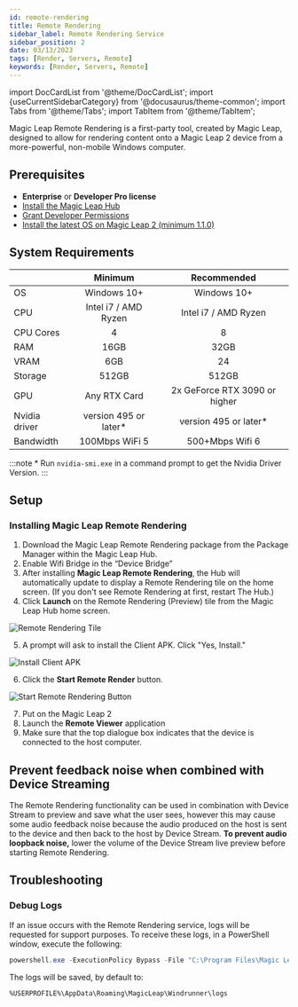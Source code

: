 ```yaml
---
id: remote-rendering
title: Remote Rendering
sidebar_label: Remote Rendering Service
sidebar_position: 2
date: 03/13/2023
tags: [Render, Servers, Remote]
keywords: [Render, Servers, Remote]
---
```


import DocCardList from '@theme/DocCardList';
import {useCurrentSidebarCategory} from '@docusaurus/theme-common';
import Tabs from '@theme/Tabs';
import TabItem from '@theme/TabItem';

Magic Leap Remote Rendering is a first-party tool, created by Magic Leap, designed to allow for rendering content onto a Magic Leap 2 device from a more-powerful, non-mobile Windows computer.

## Prerequisites
- **Enterprise** or **Developer Pro license**
- [Install the Magic Leap Hub](/versioned_docs/version-22-May-2023/guides/getting-started/install-the-tools#install-magic-leap-hub)
- [Grant Developer Permissions](/versioned_docs/version-22-May-2023/guides/getting-started/granting-permissions)
- [Install the latest OS on Magic Leap 2 (minimum 1.1.0)](/versioned_docs/version-22-May-2023/guides/device/updating-the-os/device-flashing-guide#download-the-latest-os-build)

## System Requirements

|                   |        Minimum         |          Recommended          |
| :---------------- | :--------------------: | :---------------------------: |
| OS                |      Windows 10+       |          Windows 10+          |
| CPU               |  Intel i7 / AMD Ryzen  |     Intel i7 / AMD Ryzen      |
| CPU Cores         |           4            |               8               |
| RAM               |          16GB          |             32GB              |
| VRAM              |          6GB           |              24               |
| Storage           |         512GB          |             512GB             |
| GPU               |      Any RTX Card      | 2x GeForce RTX 3090 or higher |
| Nvidia driver     | version 495 or later\* |    version 495 or later\*     |
| Bandwidth         |    100Mbps WiFi 5      |          500+Mbps Wifi 6          |

:::note \* Run `nvidia-smi.exe` in a command prompt to get the Nvidia Driver Version.
:::

## Setup

### Installing Magic Leap Remote Rendering

1. Download the Magic Leap Remote Rendering package from the Package Manager within the Magic Leap Hub.
2. Enable Wifi Bridge in the “Device Bridge”
3. After installing **Magic Leap Remote Rendering**, the Hub will automatically update to display a Remote Rendering
tile on the home screen. (If you don't see Remote Rendering at first, restart The Hub.)
4. Click **Launch** on the Remote Rendering (Preview) tile from the Magic Leap Hub home screen.

![Remote Rendering Tile](/img/remote-rendering/remote-rendering-ml-hub-tile.png)

5. A prompt will ask to install the Client APK. Click "Yes, Install."

![Install Client APK](/img/remote-rendering/client-apk.png)

6. Click the **Start Remote Render** button.

![Start Remote Rendering Button](/img/remote-rendering/remote-rendering-ml-hub-button.png)

7. Put on the Magic Leap 2
8. Launch the **Remote Viewer** application
9. Make sure that the top dialogue box indicates that the device is connected to the host
   computer.

## Prevent feedback noise when combined with Device Streaming

The Remote Rendering functionality can be used in combination with Device Stream to preview and save what the user sees, however this may cause some audio feedback noise because the audio produced on the host is sent to the device and then back to the host by Device Stream. **To prevent audio loopback noise,** lower the volume of the Device Stream live preview before starting Remote Rendering.

## Troubleshooting

### Debug Logs

If an issue occurs with the Remote Rendering service, logs will be requested for support purposes. To receive these logs, in a PowerShell window, execute the following:

<Tabs groupId="operating-systems">
  <TabItem value="windows" label="Windows">

```powershell
powershell.exe -ExecutionPolicy Bypass -File "C:\Program Files\Magic Leap Remote Rendering\DebuggerScript.ps1"
```

The logs will be saved, by default to:

`%USERPROFILE%\AppData\Roaming\MagicLeap\Windrunner\logs`

  </TabItem>
</Tabs>

